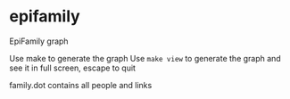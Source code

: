 # epifamily
EpiFamily graph

Use make to generate the graph
Use `make view` to generate the graph and see it in full screen, escape to quit

family.dot contains all people and links
